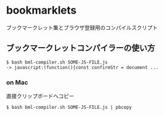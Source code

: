 # bookmarklets

ブックマークレット集とブラウザ登録用のコンパイルスクリプト

## ブックマークレットコンパイラーの使い方

```
$ bash bml-compiler.sh SOME-JS-FILE.js
-> javascript:(function(){const confirmStr = document ...
```

### on Mac

直接クリップボードへコピー

```
$ bash bml-compiler.sh SOME-JS-FILE.js | pbcopy
```
